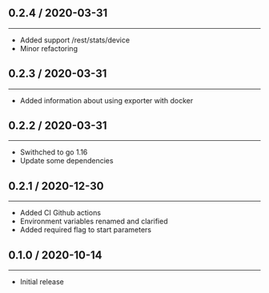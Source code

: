 ## 0.2.4 / 2020-03-31
---
* Added support /rest/stats/device
* Minor refactoring

## 0.2.3 / 2020-03-31
---
* Added information about using exporter with docker

## 0.2.2 / 2020-03-31
---
* Swithched to go 1.16
* Update some dependencies

## 0.2.1 / 2020-12-30
---
* Added CI Github actions
* Environment variables renamed and clarified
* Added required flag to start parameters

## 0.1.0 / 2020-10-14
---
* Initial release
